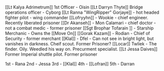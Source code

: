 [[Lt Kalya Adrimetrum]]  1st Officer  - Oisin
[[Lt Darryn Thyte]]  Bridge operations officer -  Cyborg
[[Lt Ranna  "WingRipper" Gorjaye]] - hot headed fighter pilot - wing commander
[[Lofryyhn]] - Wookie - chief engineer. Recently liberated prisoner
[[Dr Akanseh]] - Mon Calamari - chief doctor - not a combat medic - former prisoner
[[Sgt Brophar Tofarain ]] - Starship Merchanic - Owns the [[Move On]]
[[Gorak Kazam]] - Rodian - Chief of Security - former merchant 
[[Klal]] - Dfel - Can not see in bright light, but vanishes in darkness. Cheif scout. Former Prisoner?
[[Locar]] Twliek - The finder. Oily. Weedled his way on. Precurment specialist. 
[[Lt Jessa Daives]] Former Imperial shuttle pilot. Former prisoner 


1st - Rana
2nd - Jessa
3rd - [[Klal]]
4th - [[Lofran]]
5th - Darran 